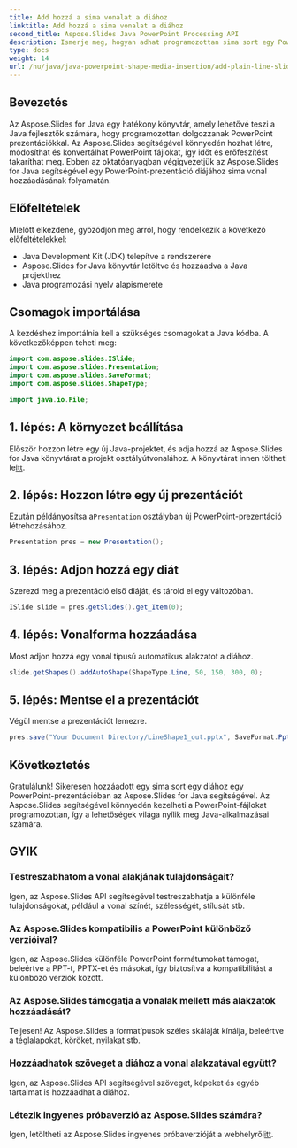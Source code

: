 ```yaml
---
title: Add hozzá a sima vonalat a diához
linktitle: Add hozzá a sima vonalat a diához
second_title: Aspose.Slides Java PowerPoint Processing API
description: Ismerje meg, hogyan adhat programozottan sima sort egy PowerPoint diához az Aspose.Slides for Java használatával. Növelje termelékenységét ezzel a lépésenkénti útmutatóval.
type: docs
weight: 14
url: /hu/java/java-powerpoint-shape-media-insertion/add-plain-line-slide/
---
```

## Bevezetés
Az Aspose.Slides for Java egy hatékony könyvtár, amely lehetővé teszi a Java fejlesztők számára, hogy programozottan dolgozzanak PowerPoint prezentációkkal. Az Aspose.Slides segítségével könnyedén hozhat létre, módosíthat és konvertálhat PowerPoint fájlokat, így időt és erőfeszítést takaríthat meg. Ebben az oktatóanyagban végigvezetjük az Aspose.Slides for Java segítségével egy PowerPoint-prezentáció diájához sima vonal hozzáadásának folyamatán.
## Előfeltételek
Mielőtt elkezdené, győződjön meg arról, hogy rendelkezik a következő előfeltételekkel:
- Java Development Kit (JDK) telepítve a rendszerére
- Aspose.Slides for Java könyvtár letöltve és hozzáadva a Java projekthez
- Java programozási nyelv alapismerete

## Csomagok importálása
A kezdéshez importálnia kell a szükséges csomagokat a Java kódba. A következőképpen teheti meg:
```java
import com.aspose.slides.ISlide;
import com.aspose.slides.Presentation;
import com.aspose.slides.SaveFormat;
import com.aspose.slides.ShapeType;

import java.io.File;
```
## 1. lépés: A környezet beállítása
 Először hozzon létre egy új Java-projektet, és adja hozzá az Aspose.Slides for Java könyvtárat a projekt osztályútvonalához. A könyvtárat innen töltheti le[itt](https://releases.aspose.com/slides/java/).
## 2. lépés: Hozzon létre egy új prezentációt
 Ezután példányosítsa a`Presentation` osztályban új PowerPoint-prezentáció létrehozásához.
```java
Presentation pres = new Presentation();
```
## 3. lépés: Adjon hozzá egy diát
Szerezd meg a prezentáció első diáját, és tárold el egy változóban.
```java
ISlide slide = pres.getSlides().get_Item(0);
```
## 4. lépés: Vonalforma hozzáadása
Most adjon hozzá egy vonal típusú automatikus alakzatot a diához.
```java
slide.getShapes().addAutoShape(ShapeType.Line, 50, 150, 300, 0);
```
## 5. lépés: Mentse el a prezentációt
Végül mentse a prezentációt lemezre.
```java
pres.save("Your Document Directory/LineShape1_out.pptx", SaveFormat.Pptx);
```

## Következtetés
Gratulálunk! Sikeresen hozzáadott egy sima sort egy diához egy PowerPoint-prezentációban az Aspose.Slides for Java segítségével. Az Aspose.Slides segítségével könnyedén kezelheti a PowerPoint-fájlokat programozottan, így a lehetőségek világa nyílik meg Java-alkalmazásai számára.

## GYIK
### Testreszabhatom a vonal alakjának tulajdonságait?
Igen, az Aspose.Slides API segítségével testreszabhatja a különféle tulajdonságokat, például a vonal színét, szélességét, stílusát stb.
### Az Aspose.Slides kompatibilis a PowerPoint különböző verzióival?
Igen, az Aspose.Slides különféle PowerPoint formátumokat támogat, beleértve a PPT-t, PPTX-et és másokat, így biztosítva a kompatibilitást a különböző verziók között.
### Az Aspose.Slides támogatja a vonalak mellett más alakzatok hozzáadását?
Teljesen! Az Aspose.Slides a formatípusok széles skáláját kínálja, beleértve a téglalapokat, köröket, nyilakat stb.
### Hozzáadhatok szöveget a diához a vonal alakzatával együtt?
Igen, az Aspose.Slides API segítségével szöveget, képeket és egyéb tartalmat is hozzáadhat a diához.
### Létezik ingyenes próbaverzió az Aspose.Slides számára?
 Igen, letöltheti az Aspose.Slides ingyenes próbaverzióját a webhelyről[itt](https://releases.aspose.com/).